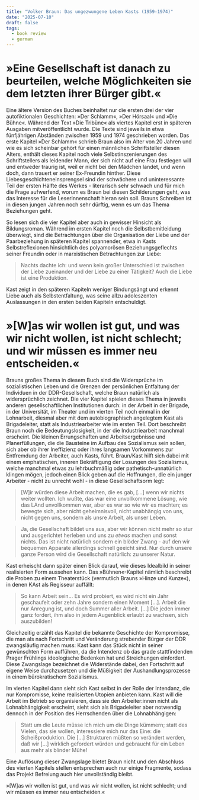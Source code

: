 ```yaml
---
title: "Volker Braun: Das ungezwungene Leben Kasts (1959-1974)"
date: "2025-07-10"
draft: false
tags:
  - book review
  - german
---
```


# »Eine Gesellschaft ist danach zu beurteilen, welche Möglichkeiten sie dem letzten ihrer Bürger gibt.«

Eine ältere Version des Buches beinhaltet nur die ersten drei der vier autofiktionalen Geschichten: »Der Schlamm«, »Der Hörsaal« und »Die Bühne«. Während der Text »Die Tribüne« als viertes Kapitel erst in späteren Ausgaben mitveröffentlicht wurde. Die Texte sind jeweils in etwa fünfjährigen Abständen zwischen 1959 und 1974 geschrieben worden. Das erste Kapitel »Der Schlamm« schrieb Braun also im Alter von 20 Jahren und wie es sich scheinbar gehört für einen männlichen Schriftsteller diesen Alters, enthält dieses Kapitel noch viele Selbstinszenierungen des Schriftstellers als leidender Mann, der sich nicht auf eine Frau festlegen will und entweder traurig ist, weil er nicht bei den Mädchen landet, und wenn doch, dann trauert er seiner Ex-Freundin hinther. Diese Liebesgeschichteneinsprengsel sind der schwächere und uninteressante Teil der ersten Hälfte des Werkes - literarisch sehr schwach und für mich die Frage aufwerfend, worum es Braun bei diesen Schilderungen geht, was das Interesse für die Leserinnenschaft hieran sein soll. Brauns Schreiben ist in diesen jungen Jahren noch sehr dürftig, wenn es um das Thema Beziehungen geht.

So lesen sich die vier Kapitel aber auch in gewisser Hinsicht als Bildungsroman. Während im ersten Kapitel noch die Selbstbemitleidung überwiegt, sind die Betrachtungen über die Organisation der Liebe und der Paarbeziehung in späteren Kapitel spannender, etwa in Kasts Selbstreflexionen hinsichtlich des polyamorösen Beziehungsgeflechts seiner Freundin oder in marxistischen Betrachtungen zur Liebe:

> Nachts dachte ich: und wenn kein großer Unterschied ist zwischen der Liebe zueinander und der Liebe zu einer Tätigkeit? Auch die Liebe ist eine Produktion.

Kast zeigt in den späteren Kapiteln weniger Bindungsängt und erkennt Liebe auch als Selbstentfaltung, was seine allzu adoleszenten Auslassungen in den ersten beiden Kapiteln entschuldigt.

# »[W]as wir wollen ist gut, und was wir nicht wollen, ist nicht schlecht; und wir müssen es immer neu entscheiden.«

Brauns großes Thema in diesem Buch sind die Widersprüche im sozialistischen Leben und die Grenzen der persönlichen Entfaltung der Individuen in der DDR-Gesellschaft, welche Braun natürlich als widersprüchlich zeichnet. Die vier Kapitel spielen dieses Thema in jeweils anderen gesellschaftlichen Institutionen durch: in der Arbeit in der Brigade, in der Universität, im Theater und im vierten Teil noch einmal in der Lohnarbeit, diesmal aber mit dem autobiographisch angelegtem Kast als Brigadeleiter, statt als Industriearbeiter wie im ersten Teil. Dort beschreibt Braun noch die Bedeutungslosigkeit, in der die Industriearbeit manchmal erscheint. Die kleinen Errungschaften und Arbeitsergebnisse und Planerfüllungen, die die Bausteine im Aufbau des Sozialismus sein sollen, sich aber ob ihrer Ineffizienz oder ihres langsamen Vorkommens zur Entfremdung der Arbeiter, auch Kasts, führt. Braun/Kast hilft sich dabei mit einem emphatischen, inneren Bekräftigung der Losungen des Sozialismus, welche manchmal etwas zu lehrbuchmäßig oder pathetisch-unnatürlich klingen mögen, jedoch einen Blick geben auf die Hoffnungen, die ein junger Arbeiter - nicht zu unrecht wohl - in diese Gesellschaftsorm legt:

> [W]ir würden diese Arbeit machen, die es gab, [...] wenn wir nichts weiter wollten. Ich wußte, das war eine unvollkommene Lösung, wie das LAnd unvollkommen war, aber es war so wie wir es machten; es bewegte sich, aber nicht geheimnisvoll, nicht unabhängig von uns, nicht gegen uns, sondern als unsre Arbeit, als unser Leben.

> Ja, die Gesellschaft bildet uns aus, aber wir können nicht mehr so stur und ausgerichtet herleben und uns zu _etwas_ machen und sonst nichts. Das ist nicht natürlich sondern ein blöder Zwang - auf den wir bequemen Apparate allerdings schnell geeicht sind. Nur durch unsere ganze Person wird die Gesellschaft natürlich: zu unserer Natur.

Kast erheischt dann später einen Blick darauf, wie dieses Idealbild in seiner realisierten Form aussehen kann. Das »Bühnen«-Kapitel nämlich beschreibt die Proben zu einem Theaterstück (vermutlich Brauns »Hinze und Kunze«), in denen KAst als Regisseur auffällt:

> So kann Arbeit sein... Es wird probiert, es wird nicht ein Jahr geschaufelt oder zehn Jahre sondern einen Moment [...]. Arbeit die nur Anregung ist, und doch Summer aller Arbeit. [...] Die jeden immer ganz fordert, ihm also in jedem Augenblick erlaubt zu wachsen, sich auszubilden!

Gleichzeitig erzählt das Kapitel die bekannte Geschichte der Kompromisse, die man als nach Fortschritt und Veränderung strebender Bürger der DDR zwangsläufig machen muss: Kast kann das Stück nicht in seiner gewünschten Form aufführen, da die Intendenz ob das grade stattfindenden Prager Frühlings ideologische Bedenken hat und Streichungen einfordert. Diese Zwangslage bezeichnet die Widerstände dabei, den Fortschritt auf eigene Weise durchzusetzen und die Müßigkeit der Aushandlungsprozesse in einem bürokratischem Sozialismus.

Im vierten Kapitel dann sieht sich Kast selbst in der Rolle der Intendanz, die nur Kompromisse, keine realisierten Utopien anbieten kann. Kast will die Arbeit im Betrieb so organisieren, dass sie den Arbeiter:innen nicht als Lohnabhängigkeit erscheint, sieht sich als Brigadeleiter aber notwendig dennoch in der Position des Herrschenden über die Lohnabhängigen:

> Statt um die Leute müsse ich mich um die Dinge kümmern; statt des Vielen, das sie wollen, interessiere mich nur das Eine: die Scheißproduktion. Die [...] Strukturen müßten so verändert werden, daß wir [...] wirklich gefordert würden und gebraucht für ein Leben aus mehr als blinder Mühe!

Eine Auflösung dieser Zwangslage bietet Braun nicht und den Abschluss des vierten Kapitels stellen entsprechen auch nur einige Fragmente, sodass das Projekt Befreiung auch hier unvollständig bleibt.

»[W]as wir wollen ist gut, und was wir nicht wollen, ist nicht schlecht; und wir müssen es immer neu entscheiden.«
